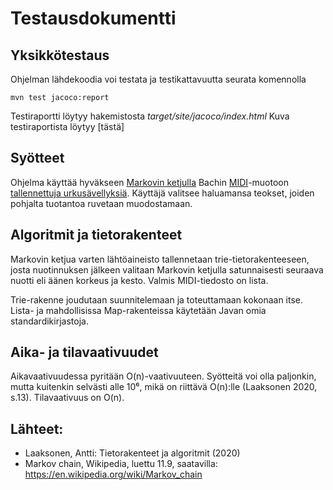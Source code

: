 # Testausdokumentti

## Yksikkötestaus
Ohjelman lähdekoodia voi testata ja testikattavuutta seurata komennolla
```
mvn test jacoco:report
```
Testiraportti löytyy hakemistosta _target/site/jacoco/index.html_
Kuva testiraportista löytyy [tästä]


## Syötteet
 Ohjelma käyttää hyväkseen [Markovin ketjulla](https://en.wikipedia.org/wiki/Markov_chain) Bachin [MIDI](https://en.wikipedia.org/wiki/MIDI)-muotoon [tallennettuja urkusävellyksiä](http://www.jsbach.net/midi/midi_organ.html). Käyttäjä valitsee haluamansa teokset, joiden pohjalta tuotantoa ruvetaan muodostamaan. 

## Algoritmit ja tietorakenteet
Markovin ketjua varten lähtöaineisto tallennetaan trie-tietorakenteeseen, josta nuotinnuksen jälkeen valitaan Markovin ketjulla satunnaisesti seuraava nuotti eli äänen korkeus ja kesto. Valmis MIDI-tiedosto on lista.

Trie-rakenne joudutaan suunnitelemaan ja toteuttamaan kokonaan itse. Lista- ja mahdollisissa Map-rakenteissa käytetään Javan omia standardikirjastoja.

## Aika- ja tilavaativuudet
Aikavaativuudessa pyritään O(n)-vaativuuteen. Syötteitä voi olla paljonkin, mutta kuitenkin selvästi alle 10⁶, mikä on riittävä O(n):lle (Laaksonen 2020, s.13). Tilavaativuus on O(n).

## Lähteet: 
* Laaksonen, Antti: Tietorakenteet ja algoritmit (2020)
* Markov chain, Wikipedia, luettu 11.9, saatavilla: https://en.wikipedia.org/wiki/Markov_chain
